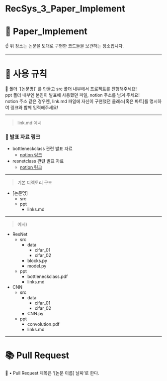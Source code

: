# RecSys_3_Paper_Implement

# 📘 ****Paper_Implement****

<aside>
☝ 위 장소는 논문을 토대로 구현한 코드들을 보관하는 장소입니다.

</aside>

---

# 📖 사용 규칙

<aside>
🤝 폴더 `[논문명]` 를 만들고 src 폴더 내부에서 프로젝트를 진행해주세요! <br>ppt 폴더 내부엔 본인이 발표에 사용했던 파일, notion 주소를 남겨 주세요!
<br>notion 주소 같은 경우엔, link.md 파일에 자신이 구현했던 클래스[혹은 파트]를 명시하여 링크와 함께 입력해주세요!
</aside>

---
> link.md 예시

### 📖 발표 자료 링크

- bottleneckclass 관련 발표 자료
    - [notion 링크]()
- resnetclass 관련 발표 자료
    - [notion 링크]()
---
> 기본 디렉토리 구조
> 

- [논문명]
    - src
    - ppt
        - links.md

---
> 예시)
> 

- ResNet
    - src
        - data
            - cifar_01
            - cifar_02
        - blocks.py
        - model.py
    - ppt
        - bottleneckclass.pdf
        - links.md
- CNN
    - src
        - data
            - cifar_01
            - cifar_02
        - CNN.py
    - ppt
        - convolution.pdf
        - links.md

---

# 📚 Pull Request

<aside>
🧾 • Pull Request 제목은 ‘[논문 이름] 날짜’로 한다.

</aside>